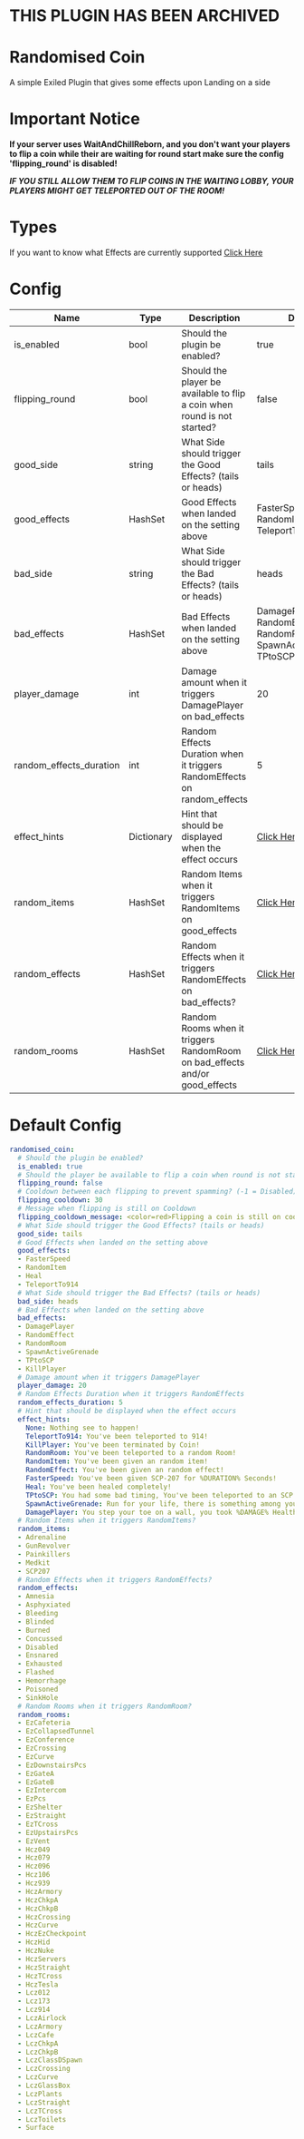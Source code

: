 # **THIS PLUGIN HAS BEEN ARCHIVED**
# Randomised Coin
A simple Exiled Plugin that gives some effects upon Landing on a side

# Important Notice
**If your server uses WaitAndChillReborn, and you don't want your players to flip a coin while their are waiting for round start make sure the config 'flipping_round' is disabled!**

***IF YOU STILL ALLOW THEM TO FLIP COINS IN THE WAITING LOBBY, YOUR PLAYERS MIGHT GET TELEPORTED OUT OF THE ROOM!***

# Types
If you want to know what Effects are currently supported [Click Here](https://github.com/Marco15453/RandomisedCoin/blob/master/TYPES.md)

# Config
Name | Type | Description | Default
---- | ---- | ----------- | -------
is_enabled | bool | Should the plugin be enabled? | true
flipping_round | bool | Should the player be available to flip a coin when round is not started? | false
good_side | string | What Side should trigger the Good Effects? (tails or heads) | tails
good_effects | HashSet | Good Effects when landed on the setting above | FasterSpeed, RandomItem, Heal, TeleportTo914
bad_side | string | What Side should trigger the Bad Effects? (tails or heads) | heads
bad_effects | HashSet | Bad Effects when landed on the setting above | DamagePlayer, RandomEffect, RandomRoom, SpawnActiveGrenade, TPtoSCP, KillPlayer
player_damage | int | Damage amount when it triggers DamagePlayer on bad_effects | 20
random_effects_duration | int | Random Effects Duration when it triggers RandomEffects on random_effects | 5
effect_hints | Dictionary | Hint that should be displayed when the effect occurs | [Click Here](https://github.com/Marco15453/RandomisedCoin#default-config)
random_items | HashSet | Random Items when it triggers RandomItems on good_effects | [Click Here](https://github.com/Marco15453/RandomisedCoin#default-config)
random_effects | HashSet | Random Effects when it triggers RandomEffects on bad_effects? | [Click Here](https://github.com/Marco15453/RandomisedCoin#default-config)
random_rooms | HashSet | Random Rooms when it triggers RandomRoom on bad_effects and/or good_effects | [Click Here](https://github.com/Marco15453/RandomisedCoin#default-config)

# Default Config
```yml
randomised_coin:
  # Should the plugin be enabled?
  is_enabled: true
  # Should the player be available to flip a coin when round is not started?
  flipping_round: false
  # Cooldown between each flipping to prevent spamming? (-1 = Disabled)
  flipping_cooldown: 30
  # Message when flipping is still on Cooldown
  flipping_cooldown_message: <color=red>Flipping a coin is still on cooldown! Please wait %REMAINING% Seconds
  # What Side should trigger the Good Effects? (tails or heads)
  good_side: tails
  # Good Effects when landed on the setting above
  good_effects:
  - FasterSpeed
  - RandomItem
  - Heal
  - TeleportTo914
  # What Side should trigger the Bad Effects? (tails or heads)
  bad_side: heads
  # Bad Effects when landed on the setting above
  bad_effects:
  - DamagePlayer
  - RandomEffect
  - RandomRoom
  - SpawnActiveGrenade
  - TPtoSCP
  - KillPlayer
  # Damage amount when it triggers DamagePlayer
  player_damage: 20
  # Random Effects Duration when it triggers RandomEffects
  random_effects_duration: 5
  # Hint that should be displayed when the effect occurs
  effect_hints:
    None: Nothing see to happen!
    TeleportTo914: You've been teleported to 914!
    KillPlayer: You've been terminated by Coin!
    RandomRoom: You've been teleported to a random Room!
    RandomItem: You've been given an random item!
    RandomEffect: You've been given an random effect!
    FasterSpeed: You've been given SCP-207 for %DURATION% Seconds!
    Heal: You've been healed completely!
    TPtoSCP: You had some bad timing, You've been teleported to an SCP!
    SpawnActiveGrenade: Run for your life, there is something among you!
    DamagePlayer: You step your toe on a wall, you took %DAMAGE% Health
  # Random Items when it triggers RandomItems?
  random_items:
  - Adrenaline
  - GunRevolver
  - Painkillers
  - Medkit
  - SCP207
  # Random Effects when it triggers RandomEffects?
  random_effects:
  - Amnesia
  - Asphyxiated
  - Bleeding
  - Blinded
  - Burned
  - Concussed
  - Disabled
  - Ensnared
  - Exhausted
  - Flashed
  - Hemorrhage
  - Poisoned
  - SinkHole
  # Random Rooms when it triggers RandomRoom?
  random_rooms:
  - EzCafeteria
  - EzCollapsedTunnel
  - EzConference
  - EzCrossing
  - EzCurve
  - EzDownstairsPcs
  - EzGateA
  - EzGateB
  - EzIntercom
  - EzPcs
  - EzShelter
  - EzStraight
  - EzTCross
  - EzUpstairsPcs
  - EzVent
  - Hcz049
  - Hcz079
  - Hcz096
  - Hcz106
  - Hcz939
  - HczArmory
  - HczChkpA
  - HczChkpB
  - HczCrossing
  - HczCurve
  - HczEzCheckpoint
  - HczHid
  - HczNuke
  - HczServers
  - HczStraight
  - HczTCross
  - HczTesla
  - Lcz012
  - Lcz173
  - Lcz914
  - LczAirlock
  - LczArmory
  - LczCafe
  - LczChkpA
  - LczChkpB
  - LczClassDSpawn
  - LczCrossing
  - LczCurve
  - LczGlassBox
  - LczPlants
  - LczStraight
  - LczTCross
  - LczToilets
  - Surface
```
